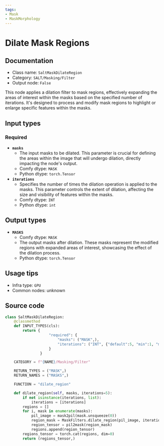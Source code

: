 ```yaml
---
tags:
- Mask
- MaskMorphology
---
```


# Dilate Mask Regions
## Documentation
- Class name: `SaltMaskDilateRegion`
- Category: `SALT/Masking/Filter`
- Output node: `False`

This node applies a dilation filter to mask regions, effectively expanding the areas of interest within the masks based on the specified number of iterations. It's designed to process and modify mask regions to highlight or enlarge specific features within the masks.
## Input types
### Required
- **`masks`**
    - The input masks to be dilated. This parameter is crucial for defining the areas within the image that will undergo dilation, directly impacting the node's output.
    - Comfy dtype: `MASK`
    - Python dtype: `torch.Tensor`
- **`iterations`**
    - Specifies the number of times the dilation operation is applied to the masks. This parameter controls the extent of dilation, affecting the size and visibility of features within the masks.
    - Comfy dtype: `INT`
    - Python dtype: `int`
## Output types
- **`MASKS`**
    - Comfy dtype: `MASK`
    - The output masks after dilation. These masks represent the modified regions with expanded areas of interest, showcasing the effect of the dilation process.
    - Python dtype: `torch.Tensor`
## Usage tips
- Infra type: `GPU`
- Common nodes: unknown


## Source code
```python
class SaltMaskDilateRegion:
    @classmethod
    def INPUT_TYPES(cls):
        return {
                    "required": {
                        "masks": ("MASK",),
                        "iterations": ("INT", {"default":5, "min":1, "max":64, "step":1}),
                    }
                }

    CATEGORY = f"{NAME}/Masking/Filter"

    RETURN_TYPES = ("MASK",)
    RETURN_NAMES = ("MASKS",)

    FUNCTION = "dilate_region"

    def dilate_region(self, masks, iterations=5):
        if not isinstance(iterations, list):
            iterations = [iterations]
        regions = []
        for i, mask in enumerate(masks):
            pil_image = mask2pil(mask.unsqueeze(0))
            region_mask = MaskFilters.dilate_region(pil_image, iterations[i if i < len(iterations) else -1])
            region_tensor = pil2mask(region_mask)
            regions.append(region_tensor)
        regions_tensor = torch.cat(regions, dim=0)
        return (regions_tensor,)

```
